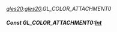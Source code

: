 _[gles20](../../modules/gles20/gles20-module.md):[gles20](../../modules/gles20/gles20-module.md).GL\_COLOR\_ATTACHMENT0_
##### Const GL\_COLOR\_ATTACHMENT0:[Int](../../modules/wonkey/wonkey-types-int.md)
